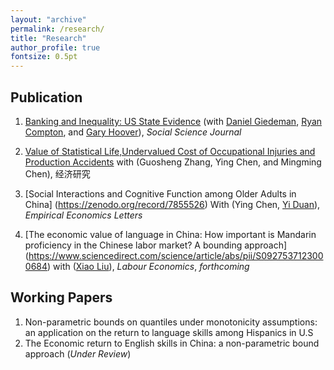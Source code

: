 ```yaml
---
layout: "archive"
permalink: /research/
title: "Research"
author_profile: true
fontsize: 0.5pt
---
```


## Publication

1. [Banking and Inequality: US State Evidence](https://www.tandfonline.com/doi/pdf/10.1016/j.soscij.2018.07.002?needAccess=true) (with [Daniel Giedeman](https://www.gvsu.edu/seidman/facultystaff-directory-195.htm?recordId_1=7301B0CC-6EC1-669E-763A804E0CAD3C75), [Ryan Compton](https://ryancompton.wordpress.com/), and [Gary Hoover](https://sites.google.com/site/garyhoovereconomics/)), *Social Science Journal* 

2. [Value of Statistical Life,Undervalued Cost of Occupational Injuries and Production Accidents](http://www.erj.cn/en/IssueInfo.aspx?m=20181008131700163948) with (Guosheng Zhang, Ying Chen, and Mingming Chen), 经济研究

3. [Social Interactions and Cognitive Function among Older Adults in China] (https://zenodo.org/record/7855526) With (Ying Chen, [Yi Duan](https://www.marshall.edu/cob/profile/yi-duan/)), *Empirical Economics Letters*

4. [The economic value of language in China: How important is Mandarin proficiency in the Chinese labor market? A bounding approach] (https://www.sciencedirect.com/science/article/abs/pii/S0927537123000684)
with ([Xiao Liu](https://econxiaoliu.weebly.com/)), *Labour Economics*, *forthcoming*


## Working Papers
1. Non-parametric bounds on quantiles under monotonicity assumptions: an application on the return to language skills among Hispanics in U.S
2. The Economic return to English skills in China: a non-parametric bound approach (*Under Review*)



